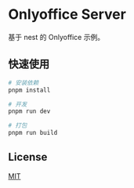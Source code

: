 # Onlyoffice Server

基于 nest 的 Onlyoffice 示例。


## 快速使用

```bash
# 安装依赖
pnpm install

# 开发
pnpm run dev

# 打包
pnpm run build
```


## License

[MIT](/LICENSE)
